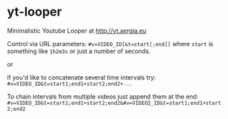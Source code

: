 yt-looper
=========

Minimalistic Youtube Looper at http://yt.aergia.eu

Control via URL parameters: `#v=VIDEO_ID[&t=start[;end]]` where `start` is something like `1h2m3s` or just a number of seconds.

or

if you'd like to concatenate several time intervals try: `#v=VIDEO_ID&t=start1;end1+start2;end2+...`

To chain intervals from multiple videos just append them at the end: `#v=VIDEO_ID&t=start1;end1+start2;end2&#v=VIDEO2_ID&t=start1;end1+start2;end2`

